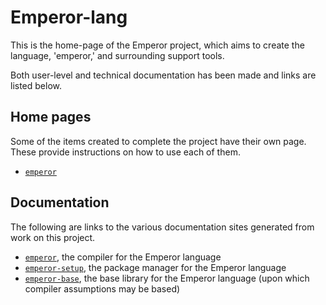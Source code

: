 # Emperor-lang

This is the home-page of the Emperor project, which aims to create the language, 'emperor,' and surrounding support tools.

Both user-level and technical documentation has been made and links are listed below.

## Home pages

Some of the items created to complete the project have their own page.
These provide instructions on how to use each of them.

- [`emperor`](https://emperor-lang.github.io/emperor/)

## Documentation

The following are links to the various documentation sites generated from work on this project.

- [`emperor`](./docs/emperor/index.html), the compiler for the Emperor language
- [`emperor-setup`](./docs/emperor-setup/index.html), the package manager for the Emperor language
- [`emperor-base`](./docs/emperor-base/index.html), the base library for the Emperor language (upon which compiler assumptions may be based)

